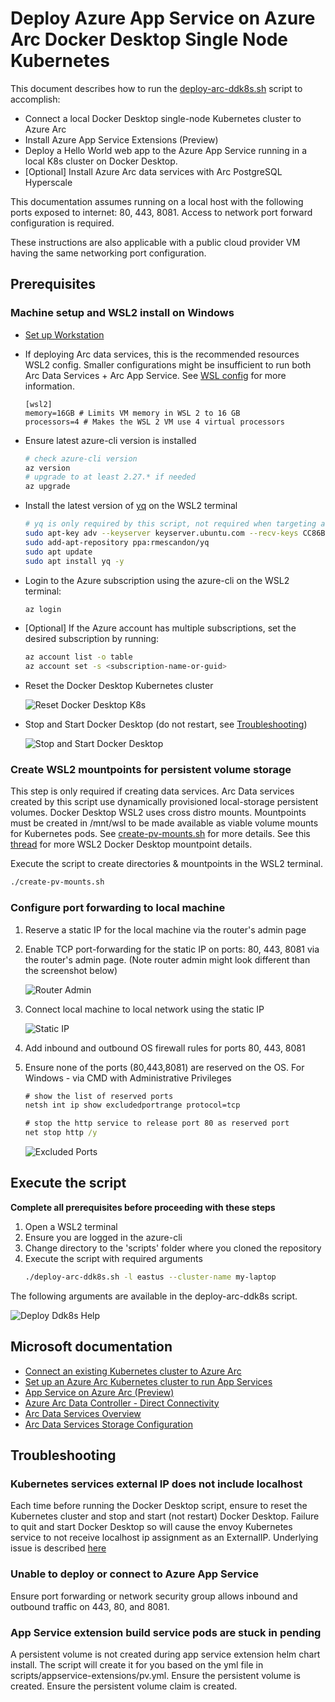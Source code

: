 # Deploy Azure App Service on Azure Arc Docker Desktop Single Node Kubernetes
This document describes how to run the [deploy-arc-ddk8s.sh](scripts/deploy-arc-ddk8s.sh) script to accomplish: 
- Connect a local Docker Desktop single-node Kubernetes cluster to Azure Arc
- Install Azure App Service Extensions (Preview)
- Deploy a Hello World web app to the Azure App Service running in a local K8s cluster on Docker Desktop.
- [Optional] Install Azure Arc data services with Arc PostgreSQL Hyperscale

This documentation assumes running on a local host with the following ports exposed to internet: 80, 443, 8081. Access to network port forward configuration is required.

These instructions are also applicable with a public cloud provider VM having the same networking port configuration.

## Prerequisites
### Machine setup and WSL2 install on Windows
- [Set up Workstation](prerequisites.md)
- If deploying Arc data services, this is the recommended resources WSL2 config. 
Smaller configurations might be insufficient to run both Arc Data Services + Arc App Service.
See [WSL config](https://docs.microsoft.com/en-us/windows/wsl/wsl-config#configure-global-options-with-wslconfig) for more information.
    ```
    [wsl2]
    memory=16GB # Limits VM memory in WSL 2 to 16 GB
    processors=4 # Makes the WSL 2 VM use 4 virtual processors
    ```
- Ensure latest azure-cli version is installed

    ```bash
    # check azure-cli version
    az version
    # upgrade to at least 2.27.* if needed
    az upgrade
    ```

- Install the latest version of [yq](https://mikefarah.gitbook.io/yq/#install) on the WSL2 terminal

    ```bash
    # yq is only required by this script, not required when targeting an AKS cluster
    sudo apt-key adv --keyserver keyserver.ubuntu.com --recv-keys CC86BB64
    sudo add-apt-repository ppa:rmescandon/yq
    sudo apt update
    sudo apt install yq -y
    ```

- Login to the Azure subscription using the azure-cli on the WSL2 terminal: 

    ```bash
    az login
    ```
- [Optional] If the Azure account has multiple subscriptions, set the desired subscription by running:

    ```bash
    az account list -o table
    az account set -s <subscription-name-or-guid>
    ```

- Reset the Docker Desktop Kubernetes cluster

    ![Reset Docker Desktop K8s](images/reset-k8s-sm.png)

- Stop and Start Docker Desktop (do not restart, see [Troubleshooting](#troubleshooting))

    ![Stop and Start Docker Desktop](images/stop-docker.png)

### Create WSL2 mountpoints for persistent volume storage
This step is only required if creating data services. Arc Data services created by this script use dynamically provisioned local-storage persistent volumes. Docker Desktop WSL2 uses cross distro mounts. Mountpoints must be created in /mnt/wsl to be made available as viable volume mounts for Kubernetes pods. See [create-pv-mounts.sh](scripts/create-pv-mounts.sh) for more details. See this [thread](https://github.com/docker/for-win/issues/5325#issuecomment-567594291) for more WSL2 Docker Desktop mountpoint details. 

Execute the script to create directories & mountpoints in the WSL2 terminal. 

```bash
./create-pv-mounts.sh
```

### Configure port forwarding to local machine 
1. Reserve a static IP for the local machine via the router's admin page
1. Enable TCP port-forwarding for the static IP on ports: 80, 443, 8081 via the router's admin page. (Note router admin might look different than the screenshot below) 

    ![Router Admin](images/staticip-portforwarding-eero-sm.jpg)
1. Connect local machine to local network using the static IP

    ![Static IP](images/static-ip-localhost.png)

1. Add inbound and outbound OS firewall rules for ports 80, 443, 8081
1. Ensure none of the ports (80,443,8081) are reserved on the OS. For Windows - via CMD with Administrative Privileges
    ```bat
    # show the list of reserved ports 
    netsh int ip show excludedportrange protocol=tcp

    # stop the http service to release port 80 as reserved port
    net stop http /y
    ```
    ![Excluded Ports](images/excluded-ports.png)

## Execute the script
**Complete all prerequisites before proceeding with these steps**

1. Open a WSL2 terminal
1. Ensure you are logged in the azure-cli
1. Change directory to the 'scripts' folder where you cloned the repository
1. Execute the script with required arguments
    ```bash
    ./deploy-arc-ddk8s.sh -l eastus --cluster-name my-laptop
    ```

The following arguments are available in the deploy-arc-ddk8s script.

![Deploy Ddk8s Help](images/ddk8s-help-options.png)

## Microsoft documentation
- [Connect an existing Kubernetes cluster to Azure Arc](https://docs.microsoft.com/en-us/azure/azure-arc/kubernetes/quickstart-connect-cluster?tabs=azure-cli)
- [Set up an Azure Arc Kubernetes cluster to run App Services](https://docs.microsoft.com/en-us/azure/app-service/manage-create-arc-environment)
- [App Service on Azure Arc (Preview)](https://docs.microsoft.com/en-us/azure/app-service/overview-arc-integration)
- [Azure Arc Data Controller - Direct Connectivity](https://docs.microsoft.com/en-us/azure/azure-arc/data/create-data-controller-direct-cli)
- [Arc Data Services Overview](https://docs.microsoft.com/en-us/azure/azure-arc/data/overview)
- [Arc Data Services Storage Configuration](https://docs.microsoft.com/en-us/azure/azure-arc/data/storage-configuration)


## Troubleshooting
### Kubernetes services external IP does not include localhost
Each time before running the Docker Desktop script, ensure to reset the Kubernetes cluster and stop and start (not restart) Docker Desktop. Failure to quit and start Docker Desktop so will cause the envoy Kubernetes service to not receive localhost ip assignment as an ExternalIP. Underlying issue is described [here](https://github.com/docker/for-mac/issues/4903)
### Unable to deploy or connect to Azure App Service
Ensure port forwarding or network security group allows inbound and outbound traffic on 443, 80, and 8081.
### App Service extension build service pods are stuck in pending
A persistent volume is not created during app service extension helm chart install. 
The script will create it for you based on the yml file in scripts/appservice-extensions/pv.yml.
Ensure the persistent volume is created.
Ensure the persistent volume claim is created.
